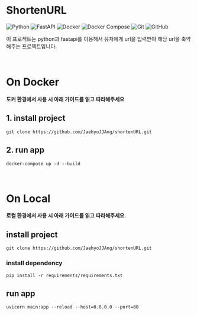 # ShortenURL

![Python](https://img.shields.io/badge/python-3670A0?style=for-the-badge&logo=python&logoColor=ffdd54)
![FastAPI](https://img.shields.io/badge/FastAPI-005571?style=for-the-badge&logo=fastapi)
![Docker](https://img.shields.io/badge/Docker-005571?style=for-the-badge&logo=docker)
![Docker Compose](https://img.shields.io/badge/docker_compose-005571?style=for-the-badge&logo=docker)
![Git](https://img.shields.io/badge/git-%23F05033.svg?style=for-the-badge&logo=git&logoColor=white)
![GitHub](https://img.shields.io/badge/github-%23121011.svg?style=for-the-badge&logo=github&logoColor=white)


이 프로젝트는 python과 fastapi를 이용해서 유저에게 url을 입력받아 해당 url을 축약해주는 프로젝트입니다.

<br>

# On Docker

**도커 환경에서 사용 시 아래 가이드를 읽고 따라해주세요**

## 1. install project
`git clone https://github.com/JaehyoJJAng/shortenURL.git`

## 2. run app
`docker-compose up -d --build`

<br>

# On Local

**로컬 환경에서 사용 시 아래 가이드를 읽고 따라해주세요.**

## install project
`git clone https://github.com/JaehyoJJAng/shortenURL.git`

### install dependency
`pip install -r requirements/requirements.txt`

## run app
`uvicorn main:app --reload --host=0.0.0.0 --port=80`